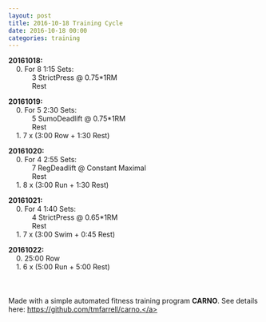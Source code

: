 ```yaml
---
layout: post
title: 2016-10-18 Training Cycle
date: 2016-10-18 00:00
categories: training
---
```


**20161018:**  
&nbsp;&nbsp;&nbsp;&nbsp;0. For 8 1:15 Sets:  
&nbsp;&nbsp;&nbsp;&nbsp;&nbsp;&nbsp;&nbsp;&nbsp;&nbsp;&nbsp;&nbsp;&nbsp;3 StrictPress @ 0.75\*1RM  
&nbsp;&nbsp;&nbsp;&nbsp;&nbsp;&nbsp;&nbsp;&nbsp;&nbsp;&nbsp;&nbsp;&nbsp;Rest  

**20161019:**  
&nbsp;&nbsp;&nbsp;&nbsp;0. For 5 2:30 Sets:  
&nbsp;&nbsp;&nbsp;&nbsp;&nbsp;&nbsp;&nbsp;&nbsp;&nbsp;&nbsp;&nbsp;&nbsp;5 SumoDeadlift @ 0.75\*1RM  
&nbsp;&nbsp;&nbsp;&nbsp;&nbsp;&nbsp;&nbsp;&nbsp;&nbsp;&nbsp;&nbsp;&nbsp;Rest  
&nbsp;&nbsp;&nbsp;&nbsp;1. 7 x (3:00 Row + 1:30 Rest)  

**20161020:**  
&nbsp;&nbsp;&nbsp;&nbsp;0. For 4 2:55 Sets:  
&nbsp;&nbsp;&nbsp;&nbsp;&nbsp;&nbsp;&nbsp;&nbsp;&nbsp;&nbsp;&nbsp;&nbsp;7 RegDeadlift @ Constant Maximal  
&nbsp;&nbsp;&nbsp;&nbsp;&nbsp;&nbsp;&nbsp;&nbsp;&nbsp;&nbsp;&nbsp;&nbsp;Rest  
&nbsp;&nbsp;&nbsp;&nbsp;1. 8 x (3:00 Run + 1:30 Rest)  

**20161021:**  
&nbsp;&nbsp;&nbsp;&nbsp;0. For 4 1:40 Sets:  
&nbsp;&nbsp;&nbsp;&nbsp;&nbsp;&nbsp;&nbsp;&nbsp;&nbsp;&nbsp;&nbsp;&nbsp;4 StrictPress @ 0.65\*1RM  
&nbsp;&nbsp;&nbsp;&nbsp;&nbsp;&nbsp;&nbsp;&nbsp;&nbsp;&nbsp;&nbsp;&nbsp;Rest  
&nbsp;&nbsp;&nbsp;&nbsp;1. 7 x (3:00 Swim + 0:45 Rest)  

**20161022:**  
&nbsp;&nbsp;&nbsp;&nbsp;0. 25:00 Row  
&nbsp;&nbsp;&nbsp;&nbsp;1. 6 x (5:00 Run + 5:00 Rest)  
<br>
<br>
<br>
  Made with a simple automated fitness training program **CARNO**. See details  here:
 <a href='https://github.com/tmfarrell/carno'>https://github.com/tmfarrell/carno.</a>